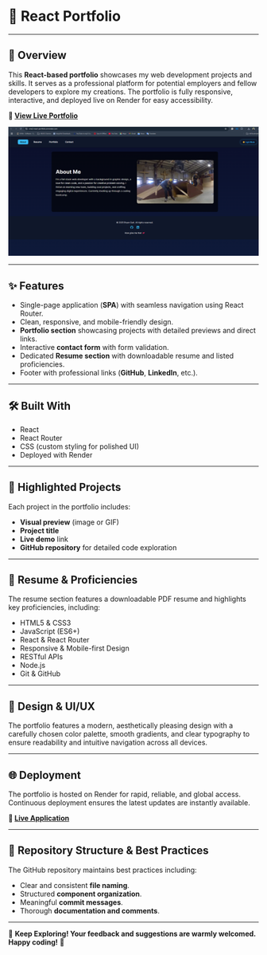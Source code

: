 
# 🚀 **React Portfolio**

---

## 🌟 **Overview**

This **React-based portfolio** showcases my web development projects and skills. It serves as a professional platform for potential employers and fellow developers to explore my creations. The portfolio is fully responsive, interactive, and deployed live on Render for easy accessibility.

**🔗 [View Live Portfolio](https://one2-react-portfolio.onrender.com)**

![Portfolio Screenshot](./src/assets/Pictures/render.png)

---

## ✨ **Features**

- Single-page application (**SPA**) with seamless navigation using React Router.
- Clean, responsive, and mobile-friendly design.
- **Portfolio section** showcasing projects with detailed previews and direct links.
- Interactive **contact form** with form validation.
- Dedicated **Resume section** with downloadable resume and listed proficiencies.
- Footer with professional links (**GitHub**, **LinkedIn**, etc.).

---

## 🛠️ **Built With**

- React
- React Router
- CSS (custom styling for polished UI)
- Deployed with Render

---

## 🎯 **Highlighted Projects**

Each project in the portfolio includes:

- **Visual preview** (image or GIF)
- **Project title**
- **Live demo** link
- **GitHub repository** for detailed code exploration

---

## 📄 **Resume & Proficiencies**

The resume section features a downloadable PDF resume and highlights key proficiencies, including:

- HTML5 & CSS3
- JavaScript (ES6+)
- React & React Router
- Responsive & Mobile-first Design
- RESTful APIs
- Node.js
- Git & GitHub

---

## 🎨 **Design & UI/UX**

The portfolio features a modern, aesthetically pleasing design with a carefully chosen color palette, smooth gradients, and clear typography to ensure readability and intuitive navigation across all devices.

---

## 🌐 **Deployment**

The portfolio is hosted on Render for rapid, reliable, and global access. Continuous deployment ensures the latest updates are instantly available.

**🔗 [Live Application](https://one2-react-portfolio.onrender.com)**

---

## 📂 **Repository Structure & Best Practices**

The GitHub repository maintains best practices including:

- Clear and consistent **file naming**.
- Structured **component organization**.
- Meaningful **commit messages**.
- Thorough **documentation and comments**.

---

🌟 **Keep Exploring! Your feedback and suggestions are warmly welcomed. Happy coding!** 🚀
